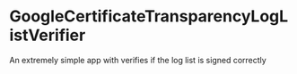 # GoogleCertificateTransparencyLogListVerifier
An extremely simple app with verifies if the log list is signed correctly
